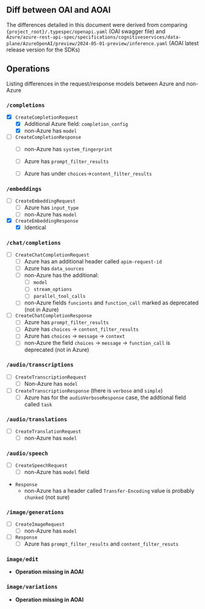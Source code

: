 ## Diff between OAI and AOAI

The differences detailed in this document were derived from comparing `{project_root}/.typespec/openapi.yaml` (OAI swagger file) and `Azure/azure-rest-api-spec/specifications/cognitiveservices/data-plane/AzureOpenAI/preview/2024-05-01-preview/inference.yaml` (AOAI latest release version for the SDKs)

## Operations

Listing differences in the request/response models between Azure and non-Azure

### `/completions`

- [x] `CreateCompletionRequest`
  - [x] Additional Azure field: `completion_config`
  - [x] non-Azure has `model`

- [ ] `CreateCompletionResponse`
  - [ ] non-Azure has `system_fingerprint`
  - [ ] Azure has `prompt_filter_results`
  - [ ] Azure has under `choices`->`content_filter_results`


### `/embeddings`

- [ ] `CreateEmbeddingRequest`
  - [ ] Azure has `input_type`
  - [ ] non-Azure has `model`

- [x] `CreateEmbeddingResponse`
  - [x] Identical

### `/chat/completions`
- [ ] `CreateChatCompletionRequest`
  - [ ] Azure has an additional header called `apim-request-id`
  - [ ] Azure has `data_sources`
  - [ ] non-Azure has the additional:
    - [ ] `model`
    - [ ] `stream_options`
    - [ ] `parallel_tool_calls`
  - [ ] non-Azure fields `funcionts` and `function_call` marked as deprecated (not in Azure)

- [ ] `CreateChatCompletionResponse`
  - [ ] Azure has `prompt_filter_results`
  - [ ] Azure has `choices` -> `content_filter_results`
  - [ ] Azure has `choices` -> `message` -> `context`
  - [ ] non-Azure the field `choices` -> `message` -> `function_call` is deprecated (not in Azure)
  
### `/audio/transcriptions`

- [ ] `CreateTranscriptionRequest`
  - [ ] Non-Azure has `model`
  
- [ ] `CreateTranscriptionResponse`  (there is `verbose` and `simple`)
    - [ ] Azure has for the `audioVerboseResponse` case, the addtional field called `task`

### `/audio/translations`

- [ ] `CreateTranslationRequest`
  - [ ] non-Azure has `model`

### `/audio/speech`

- [ ] `CreateSpeechRequest`
  - [ ] non-Azure has `model` field

- `Response`
  - non-Azure has a header called `Transfer-Encoding` value is probably `chunked` (not sure)

### `/image/generations`

- [ ] `CreateImageRequest`
  - [ ] non-Azure has `model`

- [ ] `Response`
  - [ ] Azure has `prompt_filter_results` and `content_filter_resuts`

### `image/edit`

- **Operation missing in AOAI**

### `image/variations`

- **Operation missing in AOAI**
